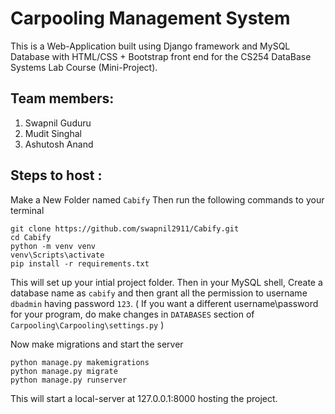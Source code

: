 # Carpooling Management System

This is a Web-Application built using Django framework and MySQL Database with HTML/CSS + Bootstrap front end for the CS254 DataBase Systems Lab Course (Mini-Project).

## Team members:
1. Swapnil Guduru
2. Mudit Singhal 
3. Ashutosh Anand


## Steps to host :
Make a New Folder named `Cabify`
Then run the following commands to your terminal
```
git clone https://github.com/swapnil2911/Cabify.git
cd Cabify
python -m venv venv
venv\Scripts\activate
pip install -r requirements.txt
```
This will set up your intial project folder. 
Then in your MySQL shell, Create a database name as `cabify` and then grant all the permission to username `dbadmin` having password `123`.
( If you want a different username\password for your program, do make changes in  `DATABASES` section of `Carpooling\Carpooling\settings.py` )

Now make migrations and start the server
```
python manage.py makemigrations
python manage.py migrate
python manage.py runserver
``` 
This will start a local-server at 127.0.0.1:8000 hosting the project.
